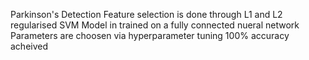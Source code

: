 Parkinson's Detection
Feature selection is done through L1 and L2 regularised SVM
Model in trained on a fully connected nueral network 
Parameters are choosen via hyperparameter tuning 
100% accuracy acheived
